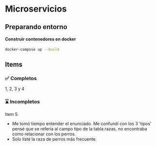 # Microservicios

## Preparando entorno

#### Construir contenedores en docker

```bash
docker-compose up --build
```

## Items
### ✅ Completos
1, 2, 3 y 4

### ⌛ Incompletos
Item 5 
- Me tomó tiempo entender el enunciado. Me confundí con los 3 'tipos' pensé que se referia al campo tipo de la tabla razas, no encontraba como relacionar con los perros.
- Solo listé la raza de perros más frecuente. 
